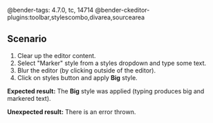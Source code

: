 @bender-tags: 4.7.0, tc, 14714
@bender-ckeditor-plugins:toolbar,stylescombo,divarea,sourcearea

## Scenario

1. Clear up the editor content.
1. Select "Marker" style from a styles dropdown and type some text.
1. Blur the editor (by clicking outside of the editor).
1. Click on styles button and apply **Big** style.

**Expected result:**
The **Big** style was applied (typing produces big and markered text).

**Unexpected result:**
There is an error thrown.
